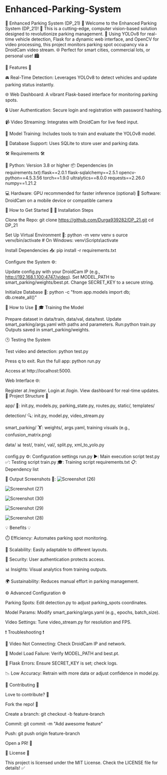 # Enhanced-Parking-System
🚗 Enhanced Parking System (DP_21) 🚦 Welcome to the Enhanced Parking System (DP_21)! 🎉 This is a cutting-edge, computer vision-based solution designed to revolutionize parking management. 🌆 Using YOLOv8 for real-time vehicle detection, Flask for a dynamic web interface, and OpenCV for video processing, this project monitors parking spot occupancy via a DroidCam video stream. 🌐 Perfect for smart cities, commercial lots, or personal use! 🏙️

🌟 Features 🌟

🚘 Real-Time Detection: Leverages YOLOv8 to detect vehicles and update parking status instantly.

🌐 Web Dashboard: A vibrant Flask-based interface for monitoring parking spots.

🔒 User Authentication: Secure login and registration with password hashing.

📹 Video Streaming: Integrates with DroidCam for live feed input.

🎯 Model Training: Includes tools to train and evaluate the YOLOv8 model.

💾 Database Support: Uses SQLite to store user and parking data.

🛠️ Requirements 🛠️

🐍 Python: Version 3.8 or higher 📦 Dependencies (in requirements.txt):flask==2.0.1 flask-sqlalchemy==2.5.1 opencv-python==4.5.3.56 torch==1.9.0 ultralytics==8.0.0 requests==2.26.0 numpy==1.21.2

💻 Hardware: GPU recommended for faster inference (optional) 📱 Software: DroidCam on a mobile device or compatible camera

🎉 How to Get Started 🎉 🚀 Installation Steps

Clone the Repo: git clone https://github.com/Durga939282/DP_21.git cd DP_21

Set Up Virtual Environment 🌱: python -m venv venv s ource venv/bin/activate # On Windows: venv\Scripts\activate

Install Dependencies 📥: pip install -r requirements.txt

Configure the System ⚙️:

Update config.py with your DroidCam IP (e.g., http://192.168.1.100:4747/video). Set MODEL_PATH to smart_parking/weights/best.pt. Change SECRET_KEY to a secure string.

Initialize Database 💽: python -c "from app.models import db; db.create_all()"

🚗 How to Use 🚗 🎓 Training the Model

Prepare dataset in data/train, data/val, data/test.
Update smart_parking/args.yaml with paths and parameters.
Run:python train.py
Outputs saved in smart_parking/weights.

🕒 Testing the System

Test video and detection: python test.py

Press q to exit.
Run the full app: python run.py

Access at http://localhost:5000.

Web Interface 🌐:

Register at /register.
Login at /login.
View dashboard for real-time updates.
📂 Project Structure 📂

app/ 🌿: init.py, models.py, parking_state.py, routes.py, static/, templates/

detection/ 🔍: init.py, model.py, video_stream.py

smart_parking/ 🏋️: weights/, args.yaml, training visuals (e.g., confusion_matrix.png)

data/ 📊 test/, train/, val/, split.py, xml_to_yolo.py

config.py ⚙️: Configuration settings run.py ▶️: Main execution script test.py ✅: Testing script train.py 🎓: Training script requirements.txt 📋: Dependency list

📸 Output Screenshots 📸:
![Screenshot (26)](https://github.com/user-attachments/assets/0f20300a-46f0-4dc9-8995-ac7fb85a4753)

![Screenshot (27)](https://github.com/user-attachments/assets/32060634-0f1d-4fbb-9dc3-2e46bc4e793d)

![Screenshot (30)](https://github.com/user-attachments/assets/b7298efc-6eea-4f0d-bdee-2ea17602dc9b)

![Screenshot (29)](https://github.com/user-attachments/assets/788abe71-7871-494e-8f2a-08524e8b818f)

![Screenshot (28)](https://github.com/user-attachments/assets/d6765b3e-aa7a-4c61-8d84-a1e78d93055a)


💡 Benefits 💡

⏱️ Efficiency: Automates parking spot monitoring.

🌱 Scalability: Easily adaptable to different layouts.

🔐 Security: User authentication protects access.

📊 Insights: Visual analytics from training outputs.

🌍 Sustainability: Reduces manual effort in parking management.

⚙️ Advanced Configuration ⚙️

Parking Spots: Edit detection.py to adjust parking_spots coordinates.

Model Params: Modify smart_parking/args.yaml (e.g., epochs, batch_size).

Video Settings: Tune video_stream.py for resolution and FPS.

❗ Troubleshooting ❗

📡 Video Not Connecting: Check DroidCam IP and network.

🚫 Model Load Failure: Verify MODEL_PATH and best.pt.

🐞 Flask Errors: Ensure SECRET_KEY is set; check logs.

📉 Low Accuracy: Retrain with more data or adjust confidence in model.py.

🤝 Contributing 🤝

Love to contribute? 🚀

Fork the repo! 🍴

Create a branch: git checkout -b feature-branch

Commit: git commit -m "Add awesome feature"

Push: git push origin feature-branch

Open a PR! 🎉

📜 License 📜

This project is licensed under the MIT License. Check the LICENSE file for details! ✅
